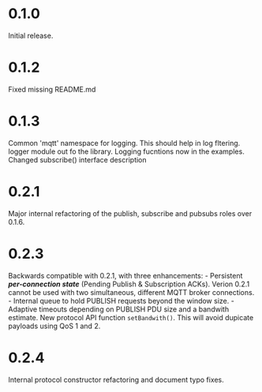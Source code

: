 0.1.0
=====
Initial release.

0.1.2
=====
Fixed missing README.md

0.1.3
=====
Common 'mqtt' namespace for logging. This should help in log fltering.
logger module out fo the library. Logging fucntions now in the examples.
Changed subscribe() interface description

0.2.1
=====
Major internal refactoring of the publish,  subscribe and pubsubs roles over 0.1.6.
 
0.2.3
===== 
Backwards compatible with 0.2.1, with three enhancements:
    - Persistent ***per-connection state*** (Pending Publish & Subscription ACKs). Verion 0.2.1 cannot be used with two simultaneous, different MQTT broker connections.
    - Internal queue to hold PUBLISH requests beyond the window size.
    - Adaptive timeouts depending on PUBLISH PDU size and a bandwith estimate. New protocol API function `setBandwith()`. This will avoid dupicate payloads using QoS 1 and 2.

0.2.4
=====
Internal protocol constructor refactoring and document typo fixes.

